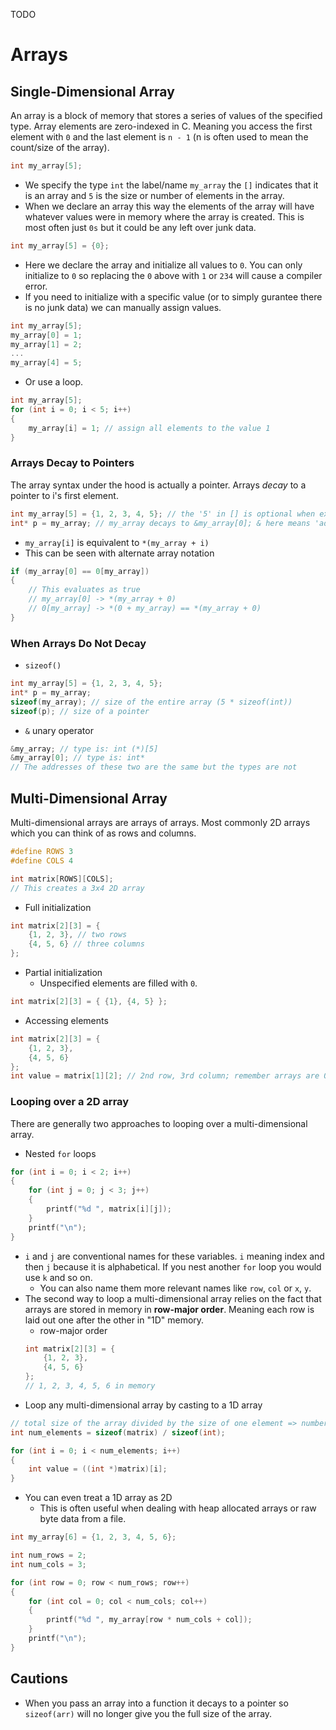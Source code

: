 TODO
# Arrays
## Single-Dimensional Array
An array is a block of memory that stores a series of values of the specified type. Array elements are zero-indexed in C. Meaning you access the first element with `0` and the last element is `n - 1` (n is often used to mean the count/size of the array).
```c
int my_array[5];
```
- We specify the type `int` the label/name `my_array` the `[]` indicates that it is an array and `5` is the size or number of elements in the array.
- When we declare an array this way the elements of the array will have whatever values were in memory where the array is created. This is most often just `0s` but it could be any left over junk data.
```c
int my_array[5] = {0};
```
- Here we declare the array and initialize all values to `0`. You can only initialize to `0` so replacing the `0` above with `1` or `234` will cause a compiler error.
- If you need to initialize with a specific value (or to simply gurantee there is no junk data) we can manually assign values.
```c
int my_array[5];
my_array[0] = 1;
my_array[1] = 2;
...
my_array[4] = 5;
```
- Or use a loop.
```c
int my_array[5];
for (int i = 0; i < 5; i++)
{
    my_array[i] = 1; // assign all elements to the value 1
}
```
### Arrays Decay to Pointers
The array syntax under the hood is actually a pointer. Arrays *decay* to a pointer to i's first element.
```c
int my_array[5] = {1, 2, 3, 4, 5}; // the '5' in [] is optional when explicitly setting each element
int* p = my_array; // my_array decays to &my_array[0]; & here means 'address of'
```
- `my_array[i]` is equivalent to `*(my_array + i)`
- This can be seen with alternate array notation
```c
if (my_array[0] == 0[my_array])
{
    // This evaluates as true
    // my_array[0] -> *(my_array + 0)
    // 0[my_array] -> *(0 + my_array) == *(my_array + 0)
}
```
### When Arrays Do Not Decay
- `sizeof()`
```c
int my_array[5] = {1, 2, 3, 4, 5};
int* p = my_array;
sizeof(my_array); // size of the entire array (5 * sizeof(int))
sizeof(p); // size of a pointer
```
- `&` unary operator
```c
&my_array; // type is: int (*)[5]
&my_array[0]; // type is: int*
// The addresses of these two are the same but the types are not
```
## Multi-Dimensional Array
Multi-dimensional arrays are arrays of arrays. Most commonly 2D arrays which you can think of as rows and columns.
```c
#define ROWS 3
#define COLS 4

int matrix[ROWS][COLS];
// This creates a 3x4 2D array
```
- Full initialization
```c
int matrix[2][3] = {
    {1, 2, 3}, // two rows
    {4, 5, 6} // three columns
};
```
- Partial initialization
    - Unspecified elements are filled with `0`.
```c
int matrix[2][3] = { {1}, {4, 5} };
```
- Accessing elements
```c
int matrix[2][3] = {
    {1, 2, 3},
    {4, 5, 6}
};
int value = matrix[1][2]; // 2nd row, 3rd column; remember arrays are 0-indexed
```
### Looping over a 2D array
There are generally two approaches to looping over a multi-dimensional array.
- Nested `for` loops
```c
for (int i = 0; i < 2; i++)
{
    for (int j = 0; j < 3; j++)
    {
        printf("%d ", matrix[i][j]);
    }
    printf("\n");
}
```
- `i` and `j` are conventional names for these variables. `i` meaning index and then `j` because it is alphabetical. If you nest another `for` loop you would use `k` and so on.
    - You can also name them more relevant names like `row`, `col` or `x`, `y`.
- The second way to loop a multi-dimensional array relies on the fact that arrays are stored in memory in **row-major order**. Meaning each row is laid out one after the other in "1D" memory.
    - row-major order
    ```c
    int matrix[2][3] = {
        {1, 2, 3},
        {4, 5, 6}
    };
    // 1, 2, 3, 4, 5, 6 in memory
    ```
- Loop any multi-dimensional array by casting to a 1D array
```c
// total size of the array divided by the size of one element => number of elements
int num_elements = sizeof(matrix) / sizeof(int); 

for (int i = 0; i < num_elements; i++)
{
    int value = ((int *)matrix)[i];
}
```
- You can even treat a 1D array as 2D
    - This is often useful when dealing with heap allocated arrays or raw byte data from a file.
```c
int my_array[6] = {1, 2, 3, 4, 5, 6};

int num_rows = 2;
int num_cols = 3;

for (int row = 0; row < num_rows; row++)
{
    for (int col = 0; col < num_cols; col++)
    {
        printf("%d ", my_array[row * num_cols + col]);
    }
    printf("\n");
}
```
## Cautions
- When you pass an array into a function it decays to a pointer so `sizeof(arr)` will no longer give you the full size of the array.
